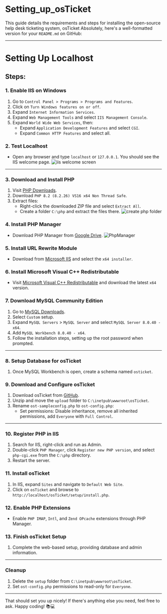 # Setting_up_osTicket
This guide details the requirements and steps for installing the open-source help desk ticketing system, osTicket
Absolutely, here's a well-formatted version for your `README.md` on GitHub:

---

# Setting Up Localhost

## Steps:

### 1. Enable IIS on Windows
1. Go to `Control Panel > Programs > Programs and Features`.
2. Click on `Turn Windows features on or off`.
3. Expand `Internet Information Services`.
4. Expand `Web Management Tools` and select `IIS Management Console`.
5. Expand `World Wide Web Services`, then:
   - Expand `Application Development Features` and select `CGI`.
   - Expand `Common HTTP Features` and select all.

### 2. Test Localhost
- Open any browser and type `localhost` or `127.0.0.1`. You should see the IIS welcome page.
![iis welcome screen](https://github.com/user-attachments/assets/134ff0c0-a897-435b-ab28-744507391d56)

---

### 3. Download and Install PHP
1. Visit [PHP Downloads](https://windows.php.net/download#php-8.2).
2. Download `PHP 8.2 (8.2.26) VS16 x64 Non Thread Safe`.
3. Extract files:
   - Right-click the downloaded ZIP file and select `Extract All`.
   - Create a folder `C:\php` and extract the files there.
![create php folder](https://github.com/user-attachments/assets/8ac62f73-3216-4eb4-84aa-1cbde2f96176)

### 4. Install PHP Manager
- Download PHP Manager from [Google Drive](https://drive.google.com/file/d/1qyZMk_YTizMGJMVULN_TtCwVY9sxw9lz/view?usp=sharing%3Eis).
![PhpManager](https://github.com/user-attachments/assets/0a01c983-4d3a-4aa6-9b2b-c4a180643e90)
### 5. Install URL Rewrite Module
- Download from [Microsoft IIS](https://www.iis.net/downloads/microsoft/url-rewrite) and select the `x64 installer`.


### 6. Install Microsoft Visual C++ Redistributable
- Visit [Microsoft Visual C++ Redistributable](https://learn.microsoft.com/en-gb/cpp/windows/latest-supported-vc-redist?view=msvc-170) and download the latest `x64` version.

### 7. Download MySQL Community Edition
1. Go to [MySQL Downloads](https://dev.mysql.com/downloads/file/?id=536356).
2. Select `Custom` setup.
3. Expand `MySQL Servers` > `MySQL Server` and select `MySQL Server 8.0.40 - x64`.
4. Add `MySQL Workbench 8.0.40 - x64`.
5. Follow the installation steps, setting up the root password when prompted.

---

### 8. Setup Database for osTicket
1. Once MySQL Workbench is open, create a schema named `osticket`.

### 9. Download and Configure osTicket
1. Download osTicket from [GitHub](https://github.com/osTicket/osTicket/releases/tag/v1.18.1).
2. Unzip and move the `upload` folder to `C:\inetpub\wwwroot\osTicket`.
3. Rename `ost-sampleconfig.php` to `ost-config.php`:
   - Set permissions: Disable inheritance, remove all inherited permissions, add `Everyone` with `Full Control`.

---

### 10. Register PHP in IIS
1. Search for IIS, right-click and run as Admin.
2. Double-click `PHP Manager`, click `Register new PHP version`, and select `php-cgi.exe` from the `C:\php` directory.
3. Restart the server.

### 11. Install osTicket
1. In IIS, expand `Sites` and navigate to `Default Web Site`.
2. Click on `osTicket` and browse to `http://localhost/osTicket/setup/install.php`.

### 12. Enable PHP Extensions
- Enable `PHP IMAP`, `Intl`, and `Zend OPcache` extensions through PHP Manager.

### 13. Finish osTicket Setup
1. Complete the web-based setup, providing database and admin information.

---

### Cleanup
1. Delete the `setup` folder from `C:\inetpub\wwwroot\osTicket`.
2. Set `ost-config.php` permissions to read-only for `Everyone`.

---

That should set you up nicely! If there's anything else you need, feel free to ask. Happy coding! 📚💻
